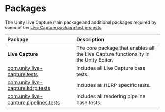 # Packages

The Unity Live Capture main package and additional packages required by some of the [Live Capture package test projects](../TestProjects).

| Package | Description |
| :--- | :--- |
| **[Live Capture](com.unity.live-capture)** | The core package that enables all the Live Capture functionality in the Unity Editor. |
| [com.unity.live-capture.tests](com.unity.live-capture.tests) | Includes all Live Capture base tests. |
| [com.unity.live-capture.hdrp.tests](com.unity.live-capture.hdrp.tests) | Includes all HDRP specific tests. |
| [com.unity.live-capture.pipelines.tests](com.unity.live-capture.pipelines.tests) | Includes all rendering pipeline base tests. |
